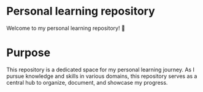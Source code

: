 # Personal learning repository

Welcome to my personal learning repository! 🌟

# Purpose
This repository is a dedicated space for my personal learning journey. As I pursue knowledge and skills in various domains, this repository serves as a central hub to organize, document, and showcase my progress.

